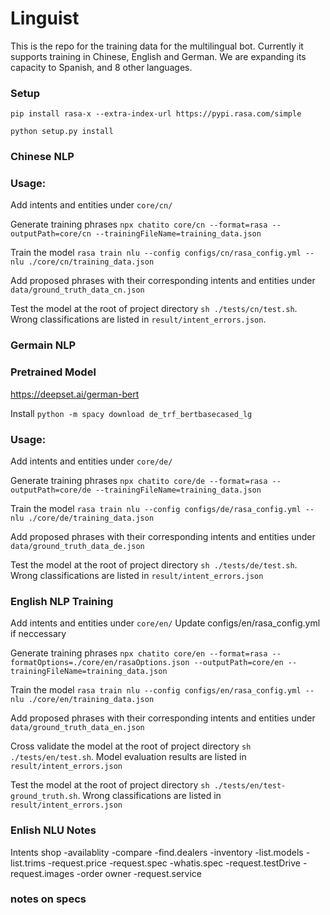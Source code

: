 # Linguist
This is the repo for the training data for the multilingual bot.
Currently it supports training in Chinese, English and German. We are expanding its capacity to Spanish, and 8 other languages.

### Setup
`pip install rasa-x --extra-index-url https://pypi.rasa.com/simple`

`python setup.py install`





### Chinese NLP

### Usage:

Add intents and entities under `core/cn/`

Generate training phrases `npx chatito core/cn --format=rasa --outputPath=core/cn --trainingFileName=training_data.json`

Train the model `rasa train nlu --config configs/cn/rasa_config.yml --nlu ./core/cn/training_data.json`

Add proposed phrases with their corresponding intents and entities under `data/ground_truth_data_cn.json`

Test the model at the root of project directory `sh ./tests/cn/test.sh`. Wrong classifications are listed in `result/intent_errors.json`.

### Germain NLP
### Pretrained Model
https://deepset.ai/german-bert

Install `python -m spacy download de_trf_bertbasecased_lg`

### Usage:

Add intents and entities under `core/de/`

Generate training phrases `npx chatito core/de --format=rasa --outputPath=core/de --trainingFileName=training_data.json`

Train the model `rasa train nlu --config configs/de/rasa_config.yml --nlu ./core/de/training_data.json`

Add proposed phrases with their corresponding intents and entities under `data/ground_truth_data_de.json`

Test the model at the root of project directory `sh ./tests/de/test.sh`. Wrong classifications are listed in `result/intent_errors.json`


### English NLP Training

Add intents and entities under `core/en/`
Update configs/en/rasa_config.yml if neccessary 

Generate training phrases `npx chatito core/en --format=rasa --formatOptions=./core/en/rasaOptions.json --outputPath=core/en --trainingFileName=training_data.json`

Train the model `rasa train nlu --config configs/en/rasa_config.yml --nlu ./core/en/training_data.json`

Add proposed phrases with their corresponding intents and entities under `data/ground_truth_data_en.json`

Cross validate the model at the root of project directory `sh ./tests/en/test.sh`. Model evaluation results are listed in `result/intent_errors.json`

Test the model at the root of project directory `sh ./tests/en/test-ground_truth.sh`. Wrong classifications are listed in `result/intent_errors.json`

### Enlish NLU Notes

Intents
    shop
        -availablity
        -compare
        -find.dealers
        -inventory
        -list.models
        -list.trims
        -request.price
        -request.spec
        -whatis.spec
        -request.testDrive
        -request.images
        -order
    owner
        -request.service

### notes on specs